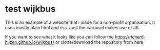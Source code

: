 # test wijkbus

This is an example of a website that i made for a non-profit organisation.
It uses mostly plain html and css.
Just the carousel makes use of JS.

If you want to see what it looks like you can follow the https://richard-hijzen.github.io/wijkbus/
or clone/download the repository from here
